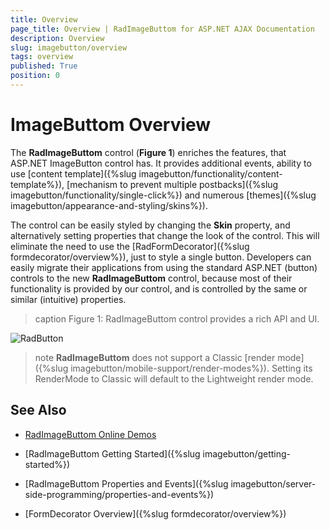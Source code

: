 ```yaml
---
title: Overview
page_title: Overview | RadImageButtom for ASP.NET AJAX Documentation
description: Overview
slug: imagebutton/overview
tags: overview
published: True
position: 0
---
```


# ImageButtom Overview

The **RadImageButtom** control (**Figure 1**) enriches the features, that ASP.NET ImageButton control has. It provides additional events, ability to use [content template]({%slug imagebutton/functionality/content-template%}), [mechanism to prevent multiple postbacks]({%slug imagebutton/functionality/single-click%}) and numerous [themes]({%slug imagebutton/appearance-and-styling/skins%}). 

The control can be easily styled by changing the **Skin** property, and alternatively setting properties that change the look of the control. This will eliminate the need to use the [RadFormDecorator]({%slug formdecorator/overview%}), just to style a single button. Developers can easily migrate their applications from using the standard ASP.NET (button) controls to the new **RadImageButtom** control, because most of their functionality is provided by our control, and is controlled by the same or similar (intuitive) properties.



>caption Figure 1: RadImageButtom control provides a rich API and UI.

![RadButton](images/RadImageButtoms.png)

<!--
Code that creates Figure 1:
<telerik:RadImageButtom runat="server" ID="RadImageButtom1" Text="RadImageButtom"></telerik:RadImageButtom>
<br />
<br />
<telerik:RadImageButtom runat="server" ID="RadImageButtom2" Text="RadImageButtom Disabled" Enabled="false"></telerik:RadImageButtom>
<br />
<br />
<telerik:RadImageButtom runat="server" ID="RadImageButtom3" Text="RadImageButtom with Icon">
	<Icon CssClass="rbSave" />
</telerik:RadImageButtom>
-->

>note **RadImageButtom** does not support a Classic [render mode]({%slug imagebutton/mobile-support/render-modes%}). Setting its RenderMode to Classic will default to the Lightweight render mode.

## See Also

 * [RadImageButtom Online Demos](http://demos.telerik.com/aspnet-ajax/imagebutton/examples/overview/defaultcs.aspx)
 
 * [RadImageButtom Getting Started]({%slug imagebutton/getting-started%})
 
 * [RadImageButtom Properties and Events]({%slug imagebutton/server-side-programming/properties-and-events%})
 
 * [FormDecorator Overview]({%slug formdecorator/overview%})
